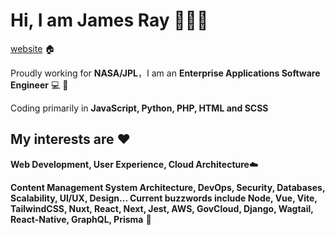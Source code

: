 # Hi, I am James Ray 👨🏻‍💻

[website](https://www.james.engineer) 🏠 

Proudly working for **NASA/JPL**，I am an **Enterprise Applications Software Engineer** 💻 🚀

Coding primarily in **JavaScript, Python, PHP, HTML and SCSS**

## My interests are ❤️ 

**Web Development, User Experience, Cloud Architecture**☁️

**Content Management System Architecture, DevOps, Security, Databases, Scalability, UI/UX, Design... Current buzzwords include Node, Vue, Vite, TailwindCSS, Nuxt, React, Next, Jest, AWS, GovCloud, Django, Wagtail, React-Native, GraphQL, Prisma** 🤖️

